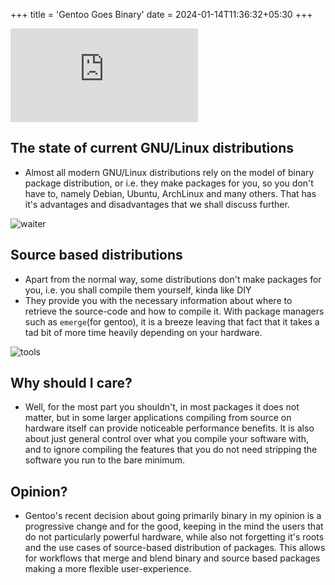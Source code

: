 +++
title = 'Gentoo Goes Binary'
date = 2024-01-14T11:36:32+05:30
+++

![gentoo-logo](https://www.phoronix.net/image.php?id=2023&image=gentoo) 

## The state of current GNU/Linux distributions

- Almost all modern GNU/Linux distributions rely on the model of binary package distribution, or i.e. they make packages for you, so you don't have to, namely Debian, Ubuntu, ArchLinux and many others. That has it's advantages and disadvantages that we shall discuss further.

![waiter](https://images.unsplash.com/photo-1516788875874-c5912cae7b43?w=500&auto=format&fit=crop&q=60&ixlib=rb-4.0.3&ixid=M3wxMjA3fDB8MHxzZWFyY2h8M3x8d2FpdGVyJTIwc2VydmluZ3xlbnwwfHwwfHx8MA%3D%3D) 

## Source based distributions

- Apart from the normal way, some distributions don't make packages for you, i.e. you shall compile them yourself, kinda like DIY
- They provide you with the necessary information about where to retrieve the source-code and how to compile it. With package managers such as `emerge`(for gentoo), it is a breeze leaving that fact that it takes a tad bit of more time heavily depending on your hardware.

![tools](https://images.unsplash.com/photo-1540103711724-ebf833bde8d1?q=80&w=1752&auto=format&fit=crop&ixlib=rb-4.0.3&ixid=M3wxMjA3fDB8MHxwaG90by1wYWdlfHx8fGVufDB8fHx8fA%3D%3D) 

## Why should I care?
- Well, for the most part you shouldn't, in most packages it does not matter, but in some larger applications compiling from source on hardware itself can provide noticeable performance benefits. It is also about just general control over what you compile your software with, and to ignore compiling the features that you do not need stripping the software you run to the bare minimum.

## Opinion?
- Gentoo's recent decision about going primarily binary in my opinion is a progressive change and for the good, keeping in the mind the users that do not particularly powerful hardware, while also not forgetting it's roots and the use cases of source-based distribution of packages. This allows for workflows that merge and blend binary and source based packages making a more flexible user-experience.
